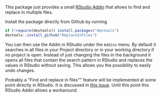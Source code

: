 This package just provides a small [RStudio Addin](https://rstudio.github.io/rstudioaddins/) that allows to find and replace in multiple files.

Install the package directly from Github by running
```r
if (!require(devtools)) install.packages("devtools")
devtools::install_github("ReplaceInFiles")
```
You can then use the Addin in RStudio under the `Addins` menu. By default it searches in all files in your Project directory or in your working directory if no project is open. Instead of just changing the files in the background it opens all files that contain the search pattern in RStudio and replaces the values in RStudio without saving. This allows you the possibility to easily undo changes.

Probably a "Find and replace in files"" feature will be implemented at some point directly in RStudio. It is discussed in [this issue](https://github.com/rstudio/rstudio/issues/2066).  Until this point this RStudio Addin allows a workaround.

